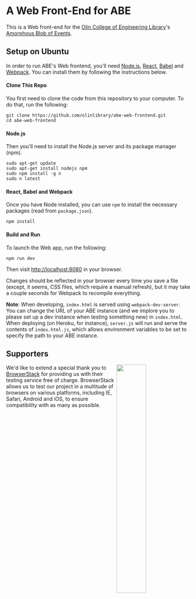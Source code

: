 # A Web Front-End for ABE
This is a Web front-end for the
[Olin College of Engineering Library](http://www.olin.build)'s
[Amorphous Blob of Events](https://github.com/olinlibrary/ABE).

## Setup on Ubuntu

In order to run ABE's Web frontend, you'll need [Node.js](https://nodejs.org/en/https://nodejs.org/en/),
[React](https://facebook.github.io/react/), [Babel](https://babeljs.io/) and [Webpack](https://webpack.js.org/).
You can install them by following the instructions below.

#### Clone This Repo

You first need to clone the code from this repository to your computer. To do that, run the following:

    git clone https://github.com/olinlibrary/abe-web-frontend.git
    cd abe-web-frontend

#### Node.js

Then you'll need to install the Node.js server and its package manager (npm).

    sudo apt-get update
    sudo apt-get install nodejs npm
    sudo npm install -g n
    sudo n latest

#### React, Babel and Webpack

Once you have Node installed, you can use `npm` to install the necessary packages (read from `package.json`).

    npm install

#### Build and Run

To launch the Web app, run the following:

    npm run dev

Then visit [http://localhost:8080](http://localhost:8080) in your browser.

Changes should be reflected in your browser every time you save a file (except, it seems, CSS files, which require a manual refresh),
but it may take a couple seconds for Webpack to recompile everything.

**Note**: When developing, `index.html` is served using `webpack-dev-server`. You can change the URL of your ABE instance
(and we implore you to please set up a dev instance when testing something new) in `index.html`. When deploying (on Heroku, for instance),
`server.js` will run and serve the contents of `index.html.js`, which allows environment variables to be set to specify
the path to your ABE instance.

## Supporters
<a target="_blank" href="http://browserstack.com/" alt="BrowserStack"><img align="right" src="https://bstacksupport.zendesk.com/attachments/token/GVENo6DR01sT3B5jsNRfU0II7/?name=Logo-01.svg" width="40%"></a>We'd like to extend a special thank you to [BrowserStack](http://browserstack.com/) for providing us with their testing service free of charge. BrowserStack allows us to test our project in a multitude of browsers on various platforms, including IE, Safari, Android and iOS, to ensure compatibility with as many as possible.
